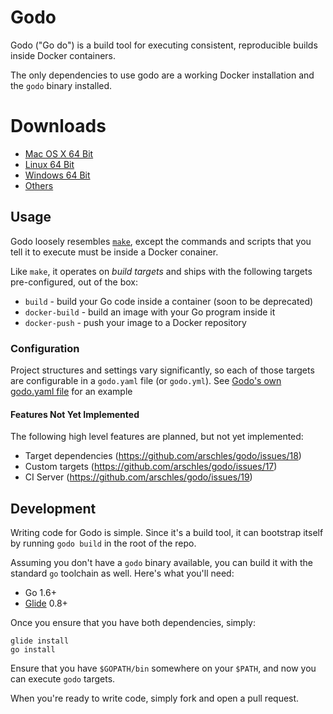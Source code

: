 # Godo

Godo ("Go do") is a build tool for executing consistent, reproducible builds inside Docker containers.

The only dependencies to use godo are a working Docker installation and the `godo` binary installed.

# Downloads

- [Mac OS X 64 Bit](https://github.com/arschles/godo/releases/download/v0.3.0/godo_darwin_amd64)
- [Linux 64 Bit](https://github.com/arschles/godo/releases/download/v0.3.0/godo_linux_amd64)
- [Windows 64 Bit](https://github.com/arschles/godo/releases/download/v0.3.0/godo_windows_amd64.exe)
- [Others](https://github.com/arschles/godo/releases/tag/v0.3.0)

## Usage

Godo loosely resembles [`make`](https://www.gnu.org/software/make/), except the commands and scripts that you tell it to execute must be inside a Docker conainer.

Like `make`, it operates on _build targets_ and ships with the following targets pre-configured, out of the box:

- `build` - build your Go code inside a container (soon to be deprecated)
- `docker-build` - build an image with your Go program inside it
- `docker-push` - push your image to a Docker repository

### Configuration

Project structures and settings vary significantly, so each of those targets are configurable in a `godo.yaml` file (or `godo.yml`). See [Godo's own godo.yaml file](https://github.com/arschles/godo/blob/master/godo.yaml) for an example

#### Features Not Yet Implemented

The following high level features are planned, but not yet implemented:

- Target dependencies (https://github.com/arschles/godo/issues/18)
- Custom targets (https://github.com/arschles/godo/issues/17)
- CI Server (https://github.com/arschles/godo/issues/19)

## Development

Writing code for Godo is simple. Since it's a build tool, it can bootstrap itself by running `godo build` in the root of the repo.

Assuming you don't have a `godo` binary available, you can build it with the standard `go` toolchain as well. Here's what you'll need:

- Go 1.6+
- [Glide](https://github.com/Masterminds/glide) 0.8+

Once you ensure that you have both dependencies, simply:

```console
glide install
go install
```

Ensure that you have `$GOPATH/bin` somewhere on your `$PATH`, and now you can execute `godo` targets.

When you're ready to write code, simply fork and open a pull request.
